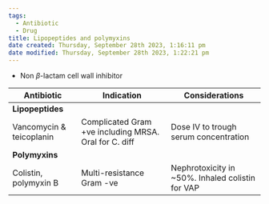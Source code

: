 ```yaml
---
tags:
  - Antibiotic
  - Drug
title: Lipopeptides and polymyxins
date created: Thursday, September 28th 2023, 1:16:11 pm
date modified: Thursday, September 28th 2023, 1:22:21 pm
---
```

- Non $\beta$-lactam cell wall inhibitor

| Antibiotic | Indication | Considerations | 
| --------- | ----------- | -------------- |
| **Lipopeptides** | 
| Vancomycin & teicoplanin | Complicated Gram +ve including MRSA. Oral for C. diff | Dose IV to trough serum concentration |
| **Polymyxins** | 
| Colistin, polymyxin B | Multi-resistance Gram -ve | Nephrotoxicity in ~50%. Inhaled colistin for VAP |


